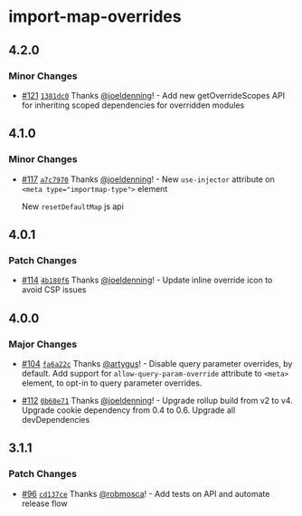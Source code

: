 # import-map-overrides

## 4.2.0

### Minor Changes

- [#121](https://github.com/single-spa/import-map-overrides/pull/121) [`1381dc0`](https://github.com/single-spa/import-map-overrides/commit/1381dc01baba839c1366ec64afb5f8b70850fcc2) Thanks [@joeldenning](https://github.com/joeldenning)! - Add new getOverrideScopes API for inheriting scoped dependencies for overridden modules

## 4.1.0

### Minor Changes

- [#117](https://github.com/single-spa/import-map-overrides/pull/117) [`a7c7970`](https://github.com/single-spa/import-map-overrides/commit/a7c79702f9a6bc17fdf47fe6f2d4806330bbcf6c) Thanks [@joeldenning](https://github.com/joeldenning)! - New `use-injector` attribute on `<meta type="importmap-type">` element

  New `resetDefaultMap` js api

## 4.0.1

### Patch Changes

- [#114](https://github.com/single-spa/import-map-overrides/pull/114) [`4b180f6`](https://github.com/single-spa/import-map-overrides/commit/4b180f6f34d9a7b6153838819e3b68861158bf39) Thanks [@joeldenning](https://github.com/joeldenning)! - Update inline override icon to avoid CSP issues

## 4.0.0

### Major Changes

- [#104](https://github.com/single-spa/import-map-overrides/pull/104) [`fa6a22c`](https://github.com/single-spa/import-map-overrides/commit/fa6a22c27e786c88c314efe532871ff15d5089e0) Thanks [@artygus](https://github.com/artygus)! - Disable query parameter overrides, by default. Add support for `allow-query-param-override` attribute to `<meta>` element, to opt-in to query parameter overrides.

- [#112](https://github.com/single-spa/import-map-overrides/pull/112) [`0b60e71`](https://github.com/single-spa/import-map-overrides/commit/0b60e71da26b762d023fd304d430ae39126f8643) Thanks [@joeldenning](https://github.com/joeldenning)! - Upgrade rollup build from v2 to v4. Upgrade cookie dependency from 0.4 to 0.6. Upgrade all devDependencies

## 3.1.1

### Patch Changes

- [#96](https://github.com/single-spa/import-map-overrides/pull/96) [`cd137ce`](https://github.com/single-spa/import-map-overrides/commit/cd137ce9edcbf7d3c5571e1c630c21bdee81979e) Thanks [@robmosca](https://github.com/robmosca)! - Add tests on API and automate release flow
